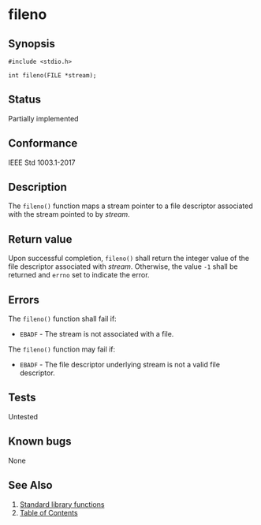 # fileno

## Synopsis

`#include <stdio.h>`

`int fileno(FILE *stream);`

## Status

Partially implemented

## Conformance

IEEE Std 1003.1-2017

## Description

The `fileno()` function maps a stream pointer to a file descriptor associated with the stream pointed to by _stream_.

## Return value

Upon successful completion, `fileno()` shall return the integer value of the file descriptor associated with _stream_.
Otherwise, the value `-1` shall be returned and `errno` set to indicate the error.

## Errors

The `fileno()` function shall fail if:

* `EBADF` - The stream is not associated with a file.

The `fileno()` function may fail if:

* `EBADF` - The file descriptor underlying stream is not a valid file descriptor.

## Tests

Untested

## Known bugs

None

## See Also

1. [Standard library functions](../index.md)
2. [Table of Contents](../../../index.md)
